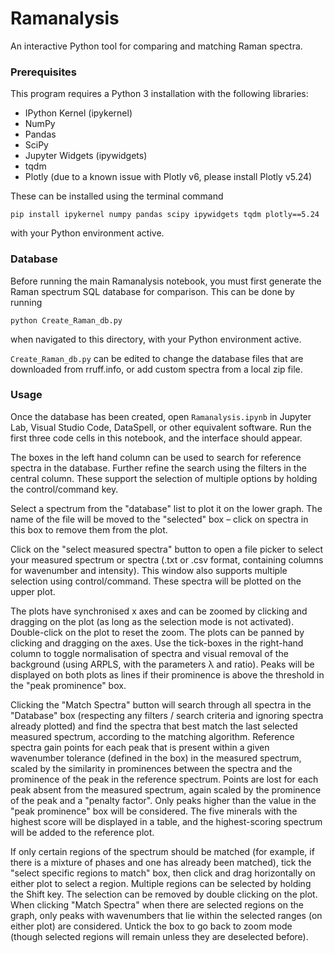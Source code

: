 # Ramanalysis
An interactive Python tool for comparing and matching Raman spectra.

### Prerequisites
This program requires a Python 3 installation with the following libraries:
- IPython Kernel (ipykernel)
- NumPy
- Pandas
- SciPy
- Jupyter Widgets (ipywidgets)
- tqdm
- Plotly (due to a known issue with Plotly v6, please install Plotly v5.24)

These can be installed using the terminal command
```
pip install ipykernel numpy pandas scipy ipywidgets tqdm plotly==5.24
```
with your Python environment active.

### Database
Before running the main Ramanalysis notebook, you must first generate the Raman spectrum SQL database for comparison. This can be done by running
```
python Create_Raman_db.py
```
when navigated to this directory, with your Python environment active.

`Create_Raman_db.py` can be edited to change the database files that are downloaded from rruff.info, or add custom spectra from a local zip file.

### Usage
Once the database has been created, open `Ramanalysis.ipynb` in Jupyter Lab, Visual Studio Code, DataSpell, or other equivalent software. Run the first three code cells in this notebook, and the interface should appear.

The boxes in the left hand column can be used to search for reference spectra in the database. Further refine the search using the filters in the central column. These support the selection of multiple options by holding the control/command key.

Select a spectrum from the "database" list to plot it on the lower graph. The name of the file will be moved to the "selected" box – click on spectra in this box to remove them from the plot.

Click on the "select measured spectra" button to open a file picker to select your measured spectrum or spectra (.txt or .csv format, containing columns for wavenumber and intensity). This window also supports multiple selection using control/command. These spectra will be plotted on the upper plot.

The plots have synchronised x axes and can be zoomed by clicking and dragging on the plot (as long as the selection mode is not activated). Double-click on the plot to reset the zoom. The plots can be panned by clicking and dragging on the axes. Use the tick-boxes in the right-hand column to toggle normalisation of spectra and visual removal of the background (using ARPLS, with the parameters λ and ratio). Peaks will be displayed on both plots as lines if their prominence is above the threshold in the "peak prominence" box.

Clicking the "Match Spectra" button will search through all spectra in the "Database" box (respecting any filters / search criteria and ignoring spectra already plotted) and find the spectra that best match the last selected measured spectrum, according to the matching algorithm. Reference spectra gain points for each peak that is present within a given wavenumber tolerance (defined in the box) in the measured spectrum, scaled by the similarity in prominences between the spectra and the prominence of the peak in the reference spectrum. Points are lost for each peak absent from the measured spectrum, again scaled by the prominence of the peak and a "penalty factor". Only peaks higher than the value in the "peak prominence" box will be considered. The five minerals with the highest score will be displayed in a table, and the highest-scoring spectrum will be added to the reference plot.

If only certain regions of the spectrum should be matched (for example, if there is a mixture of phases and one has already been matched), tick the "select specific regions to match" box, then click and drag horizontally on either plot to select a region. Multiple regions can be selected by holding the Shift key. The selection can be removed by double clicking on the plot. When clicking "Match Spectra" when there are selected regions on the graph, only peaks with wavenumbers that lie within the selected ranges (on either plot) are considered. Untick the box to go back to zoom mode (though selected regions will remain unless they are deselected before).